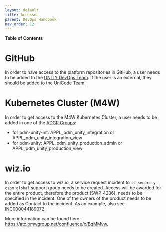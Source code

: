 ```yaml
---
layout: default
title: Accesses
parent: DevOps Handbook
nav_order: 12
---
```


**Table of Contents**

<!-- START doctoc generated TOC please keep comment here to allow auto update -->
<!-- DON'T EDIT THIS SECTION, INSTEAD RE-RUN doctoc TO UPDATE -->

<!-- END doctoc generated TOC please keep comment here to allow auto update -->

# GitHub

In order to have access to the platform repositories in GitHub, a user needs to be added to the
[UNITY DevOps Team](https://atc-github.azure.cloud.bmw/orgs/UNITY/teams/unity-devops). If the user is an external, they
should be added to the [UniCode Team](https://atc-github.azure.cloud.bmw/orgs/UNITY/teams/unicode).

# Kubernetes Cluster (M4W)

In order to get access to the M4W Kubernetes Cluster, a user needs to be added in one of the
[ADGR Groups](https://adgr-prod.bmwgroup.net/adgr/groups.jsf):
- for pdm-unity-int: APPL_pdm_unity_integration or APPL_pdm_unity_integration_view
- for pdm-unity: APPL_pdm_unity_production_admin or APPL_pdm_unity_production_view

# wiz.io

In order to get access to wiz.io, a service request incident to `it-security-cspm:global` support group needs to be
created. Access will be awarded for the entire product, therefore the product (SWP-4236), needs to be specified in the incident.
One of the owners of the product needs to be added as Contact to the incident. As an example, also see INC000044189072.

More information can be found here: https://atc.bmwgroup.net/confluence/x/BqMMvw.

